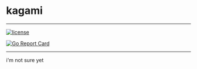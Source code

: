 # kagami
----
[![license](https://img.shields.io/github/license/mashape/apistatus.svg)](https://github.com/kyonko-moe/kagami/blob/master/LICENSE)


[![Go Report Card](https://goreportcard.com/badge/github.com/kyonko-moe/kagami)](https://goreportcard.com/report/github.com/kyonko-moe/kagami)

----
i'm not sure yet
